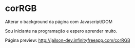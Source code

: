 # corRGB
Alterar o background da página com Javascript/DOM

Sou iniciante na programação e espero aprender muito.

Página preview: http://jailson-dev.infinityfreeapp.com/corRGB
